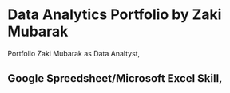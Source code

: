 # Data Analytics Portfolio by Zaki Mubarak
Portfolio Zaki Mubarak as Data Analtyst,

## Google Spreedsheet/Microsoft Excel Skill,
